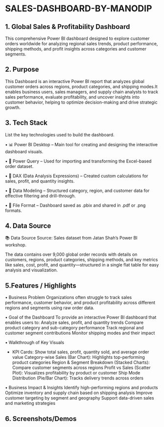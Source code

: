 # SALES-DASHBOARD-BY-MANODIP
## 1. Global Sales & Profitability Dashboard
This comprehensive Power BI dashboard designed to explore customer orders worldwide for analyzing regional sales trends, product performance, shipping methods, and profit insights across categories and customer segments.
## 2. Purpose
This Dashboard is an interactive Power BI report that analyzes global customer orders across regions, product categories, and shipping modes.It enables business users, sales managers, and supply chain analysts to track sales performance, evaluate profitability, and uncover insights into customer behavior, helping to optimize decision-making and drive strategic growth.
## 3. Tech Stack
List the key technologies used to build the dashboard.

•    📊 Power BI Desktop – Main tool for creating and designing the interactive dashboard visuals.

•    📂 Power Query – Used for importing and transforming the Excel-based order dataset.

•    🧠 DAX (Data Analysis Expressions) – Created custom calculations for sales, profit, and quantity insights.

•    📝 Data Modeling – Structured category, region, and customer data for effective filtering and drill-through.

•    📁 File Format – Dashboard saved as .pbix and shared in .pdf or .png formats.

## 4. Data Source
📚 Data Source
Source: Sales dataset from Jatan Shah’s Power BI workshop.

The data contains over 9,000 global order records with details on customers, regions, product categories, shipping methods, and key metrics like sales, cost, profit, and quantity—structured in a single flat table for easy analysis and visualization.
## 5.Features / Highlights
•      Business Problem
Organizations often struggle to track sales performance, customer behavior, and product profitability across different regions and segments using raw order data.

•      Goal of the Dashboard
To provide an interactive Power BI dashboard that enables users to:
Analyze sales, profit, and quantity trends
Compare product category and sub-category performance
Track regional and customer segment contributions
Monitor shipping modes and their impact

•      Walkthrough of Key Visuals
-	KPI Cards: Show total sales, profit, quantity sold, and average order value
Category-wise Sales (Bar Chart): Highlights top-performing product categories
Region & Segment Breakdown (Stacked Charts): Compare customer segments across regions
Profit vs Sales (Scatter Plot): Visualizes profitability by product or customer
Ship Mode Distribution (Pie/Bar Chart): Tracks delivery trends across orders

•      Business Impact & Insights
Identify high-performing regions and products
Optimize inventory and supply chain based on shipping analysis
Improve customer targeting by segment and geography
Support data-driven sales and marketing strategies

## 6. Screenshots/Demos







